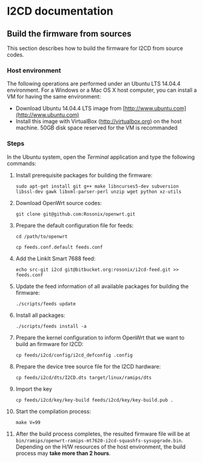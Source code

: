 # I2CD documentation


## Build the firmware from sources

This section describes how to build the firmware for I2CD from source codes.


### Host environment

The following operations are performed under an Ubuntu LTS 14.04.4 environment. For a Windows or a Mac OS X host computer, you can install a VM for having the same environment:
* Download Ubuntu 14.04.4 LTS image from [http://www.ubuntu.com](http://www.ubuntu.com)
* Install this image with VirtualBox (http://virtualbox.org) on the host machine. 50GB disk space reserved for the VM is recommanded


### Steps

In the Ubuntu system, open the *Terminal* application and type the following commands:

1. Install prerequisite packages for building the firmware:

    ```
    sudo apt-get install git g++ make libncurses5-dev subversion libssl-dev gawk libxml-parser-perl unzip wget python xz-utils
    ```

2. Download OpenWrt source codes:

    ```
    git clone git@github.com:Rosonix/openwrt.git
    ```

3. Prepare the default configuration file for feeds:

    ```
    cd /path/to/openwrt
    ```

    ```
    cp feeds.conf.default feeds.conf
    ```

4. Add the LinkIt Smart 7688 feed:

    ```
    echo src-git i2cd git@bitbucket.org:rosonix/i2cd-feed.git >> feeds.conf
    ```

5. Update the feed information of all available packages for building the firmware:

    ```
    ./scripts/feeds update
    ```

6. Install all packages:

    ```
    ./scripts/feeds install -a
    ```

7. Prepare the kernel configuration to inform OpenWrt that we want to build an firmware for I2CD:

    ```
    cp feeds/i2cd/config/i2cd_defconfig .config
    ```

8. Prepare the device tree source file for the I2CD hardware:

    ```
    cp feeds/i2cd/dts/I2CD.dts target/linux/ramips/dts
    ```

9. Import the key

    ```
    cp feeds/i2cd/key/key-build feeds/i2cd/key/key-build.pub .
    ```

10. Start the compilation process:

    ```
    make V=99
    ```

11. After the build process completes, the resulted firmware file will be at `bin/ramips/openwrt-ramips-mt7620-i2cd-squashfs-sysupgrade.bin`. Depending on the H/W resources of the host environment, the build process may **take more than 2 hours**.
